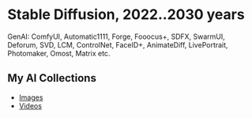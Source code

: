 # Stable Diffusion, 2022..2030 years
GenAI: ComfyUI, Automatic1111, Forge, Fooocus+, SDFX, SwarmUI, Deforum, SVD, LCM, ControlNet, FaceID+, AnimateDiff, LivePortrait, Photomaker, Omost, Matrix etc.
## My AI Collections
- [Images](https://www.instagram.com/nyukersart/)
- [Videos](https://youtube.com/nyukers/shorts/)
